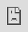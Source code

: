 

<!-- Your title -->
Hola soy Anizz Carrillo. BIENVENIDOS a mi repocitorio

<p align = center ><img src=" 

<div style="position: relative; width: 100%; height: 0; padding-top: 100.0000%;
 padding-bottom: 0; box-shadow: 0 2px 8px 0 rgba(63,69,81,0.16); margin-top: 1.6em; margin-bottom: 0.9em; overflow: hidden;
 border-radius: 8px; will-change: transform;">
  <iframe loading="lazy" style="position: absolute; width: 100%; height: 100%; top: 0; left: 0; border: none; padding: 0;margin: 0;"
    src="https://www.canva.com/design/DAF7_uExIV8/7tFqfZHbmFmmgbBvyuMrxA/view?embed" allowfullscreen="allowfullscreen" allow="fullscreen">
  </iframe>
</div>
<a href="https:&#x2F;&#x2F;www.canva.com&#x2F;design&#x2F;DAF7_uExIV8&#x2F;7tFqfZHbmFmmgbBvyuMrxA&#x2F;view?utm_content=DAF7_uExIV8&amp;utm_campaign=designshare&amp;utm_medium=embeds&amp;utm_source=link" target="_blank" rel="noopener">Propuesta de firma digital</a> de Anizz Rosa
</p>
